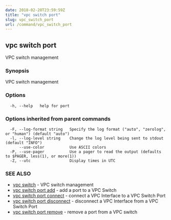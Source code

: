 ```yaml
---
date: 2018-02-28T23:59:59Z
title: "vpc switch port"
slug: vpc_switch_port
url: /command/vpc_switch_port
---
```

## vpc switch port

VPC switch management

### Synopsis


VPC switch management

### Options

```
  -h, --help   help for port
```

### Options inherited from parent commands

```
  -F, --log-format string   Specify the log format ("auto", "zerolog", or "human") (default "auto")
  -l, --log-level string    Change the log level being sent to stdout (default "INFO")
      --use-color           Use ASCII colors
  -P, --use-pager           Use a pager to read the output (defaults to $PAGER, less(1), or more(1))
  -Z, --utc                 Display times in UTC
```

### SEE ALSO
* [vpc switch](/command/vpc_switch)	 - VPC switch management
* [vpc switch port add](/command/vpc_switch_port_add)	 - add a port to a VPC Switch
* [vpc switch port connect](/command/vpc_switch_port_connect)	 - connect a VPC Interface to a VPC Switch Port
* [vpc switch port disconnect](/command/vpc_switch_port_disconnect)	 - disconnect a VPC Interface from a VPC Switch Port
* [vpc switch port remove](/command/vpc_switch_port_remove)	 - remove a port from a VPC switch

